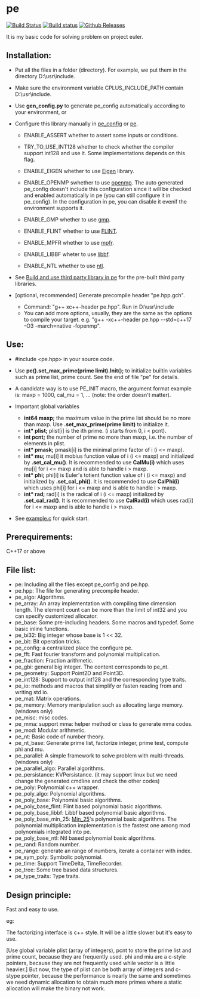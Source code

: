 # pe

[![Build Status](https://travis-ci.org/baihacker/pe.svg?branch=master)](https://travis-ci.org/baihacker/pe)
[![Build status](https://ci.appveyor.com/api/projects/status/scaji00tde2gb7uy?svg=true)](https://ci.appveyor.com/project/baihacker/pe)
[![Github Releases](https://img.shields.io/github/release/baihacker/pe.svg)](https://github.com/baihacker/pe/releases)

It is my basic code for solving problem on project euler.

## Installation:
* Put all the files in a folder (directory). For example, we put them in the directory D:\usr\include.
* Make sure the environment variable CPLUS_INCLUDE_PATH contain D:\usr\include.
* Use **gen_config.py** to generate pe_config automatically according to your environment, or
* Configure this library manually in [pe_config](https://github.com/baihacker/pe/blob/master/pe_config) or [pe](https://github.com/baihacker/pe/blob/master/pe).
  * ENABLE_ASSERT whether to assert some inputs or conditions.

  * TRY_TO_USE_INT128 whether to check whether the compiler support int128 and use it. Some implementations depends on this flag.

  * ENABLE_EIGEN whether to use [Eigen](http://eigen.tuxfamily.org/index.php?title=Main_Page) library.

  * ENABLE_OPENMP swhether to use [openmp](http://www.openmp.org). The auto generated pe_config doesn't include this configuration since it will be checked and enabled automatically in pe (you can still configure it in pe_config). In the configuration in pe, you can disable it evenif the environment supports it.

  * ENABLE_GMP whether to use [gmp](https://gmplib.org).

  * ENABLE_FLINT whether to use [FLINT](http://www.flintlib.org).

  * ENABLE_MPFR whether to use [mpfr](https://www.mpfr.org).

  * ENABLE_LIBBF wheter to use [libbf](https://bellard.org/libbf).

  * ENABLE_NTL whether to use [ntl](https://www.shoup.net/ntl/download.html).

* See [Build and use third party library in pe](https://github.com/baihacker/pe/blob/master/libraries_on_win64.md#build-and-use-third-party-library-in-pe) for the pre-built third party libraries.

* [optional, recommended] Generate precompile header "pe.hpp.gch".
  * Command: "g++ xc++-header pe.hpp". Run in D:\usr\include
  * You can add more options, usually, they are the same as the options to compile your target. e.g. "g++ -xc++-header pe.hpp --std=c++17 -O3 -march=native -fopenmp".

## Use:
* #include <pe.hpp> in your source code.

* Use **pe().set_max_prime(prime limit).Init();** to initialize builtin variables such as prime list, prime count. See the end of file "pe" for details.
* A candidate way is to use PE_INIT macro, the argument format example is: maxp = 1000, cal_mu = 1, ... (note: the order doesn't matter).
* Important global variables
  * **int64 maxp;** the maximum value in the prime list should be no more than maxp. Use **.set_max_prime(prime limit)** to initialize it.
  * **int\* plist;** plist[i] is the ith prime. (i starts from 0, i < pcnt).
  * **int pcnt;** the number of prime no more than maxp, i.e. the number of elements in plist.
  * **int\* pmask;** pmask[i] is the minimal prime factor of i (i <= maxp).
  * **int\* mu;** mu[i] it mobius function value of i (i <= maxp) and initialized by **.set_cal_mu()**. It is recommended to use **CalMu(i)** which uses mu[i] for i <= maxp and is able to handle i > maxp.
  * **int\* phi;** phi[i] is Euler's totient function value of i (i <= maxp) and initialized by **.set_cal_phi()**. It is recommended to use **CalPhi(i)** which uses phi[i] for i <= maxp and is able to handle i > maxp.
  * **int\* rad;** rad[i] is the radical of i (i <= maxp) initialized by **.set_cal_rad()**. It is recommended to use **CalRad(i)** which uses rad[i] for i <= maxp and is able to handle i > maxp.

* See [example.c](https://github.com/baihacker/pe/blob/master/example/example.c) for quick start.

## Prerequirements:
C++17 or above

## File list:
* pe: Including all the files except pe_config and pe.hpp.
* pe.hpp: The file for generating precompile header.
* pe_algo: Algorithms.
* pe_array: An array implementation with compiling time dimension length. The element count can be more than the limit of int32 and you can specify customized allocator.
* pe_base: Some pre-including headers. Some macros and typedef. Some basic inline functions.
* pe_bi32: Big integer whose base is 1 << 32.
* pe_bit: Bit operation tricks.
* pe_config: a centralized place the configure pe.
* pe_fft: Fast fourier transform and polynomial multiplication.
* pe_fraction: Fraction arithmetic.
* pe_gbi: general big integer. The content corresponds to pe_nt.
* pe_geometry: Support Point2D and Point3D.
* pe_int128: Support to output int128 and the corresponding type traits.
* pe_io: methods and macros that simplify or fasten reading from and writing std io.
* pe_mat: Matrix operations.
* pe_memory: Memory manipulation such as allocating large memory. (windows only)
* pe_misc: misc codes.
* pe_mma: support mma: helper method or class to generate mma codes.
* pe_mod: Modular arithmetic.
* pe_nt: Basic code of number theory.
* pe_nt_base: Generate prime list, factorize integer, prime test, compute phi and mu.
* pe_parallel: A simple framework to solve problem with multi-threads. (windows only)
* pe_parallel_algo: Parallel algorithms.
* pe_persistance: KVPersistance. (it may support linux but we need change the generated cmdline and check the other codes)
* pe_poly: Polynomial c++ wrapper.
* pe_poly_algo: Polynomial algorithms.
* pe_poly_base: Polynomial basic algorithms.
* pe_poly_base_flint: Flint based polynomial basic algorithms.
* pe_poly_base_libbf: Libbf based polynomial basic algorithms.
* pe_poly_base_min_25: [Min_25](https://github.com/min-25)'s polynomial basic algorithms. The polynomial multiplication implementation is the fastest one among mod polynomials integrated into pe.
* pe_poly_base_ntl: Ntl based polynomial basic algorithms.
* pe_rand: Random number.
* pe_range: generate an range of numbers, iterate a container with index.
* pe_sym_poly: Symbolic polynomial.
* pe_time: Support TimeDelta, TimeRecorder.
* pe_tree: Some tree based data structures.
* pe_type_traits: Type traits.

## Design principle:
Fast and easy to use.

eg:

The factorizing interface is c++ style. It will be a little slower but it's easy to use.

[Use global variable plist (array of integers), pcnt to store the prime list and prime count, because they are frequently used. phi and miu are a c-style pointers, because they are not frequently used while vector<int> is a little heavier.] But now, the type of plist can be both array of integers and c-stype pointer, because the performance is nearly the same and sometimes we need dynamic allocation to obtain much more primes where a static allocation will make the binary not work.
